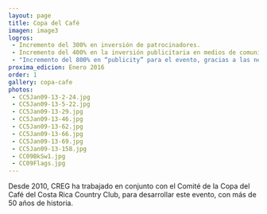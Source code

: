 ```yaml
---
layout: page
title: Copa del Café
imagen: image3
logros:
 - Incremento del 300% en inversión de patrocinadores.
 - Incremento del 400% en la inversión publicitaria en medios de comunicación masiva
 - "Incremento del 800% en “publicity” para el evento, gracias a las negociaciones de transmisión televisiva del evento"
proxima_edicion: Enero 2016
order: 1
gallery: copa-cafe
photos:
 - CC5Jan09-13-2-24.jpg
 - CC5Jan09-13-5-22.jpg
 - CC5Jan09-13-29.jpg
 - CC5Jan09-13-46.jpg
 - CC5Jan09-13-62.jpg
 - CC5Jan09-13-66.jpg
 - CC5Jan09-13-69.jpg
 - CC5Jan09-13-158.jpg
 - CC09BkSw1.jpg
 - CC09Flags.jpg
---
```

Desde 2010, CREG ha trabajado en conjunto con el Comité de la Copa del Café del Costa Rica Country Club, para desarrollar este evento, con más de 50 años de historia.
